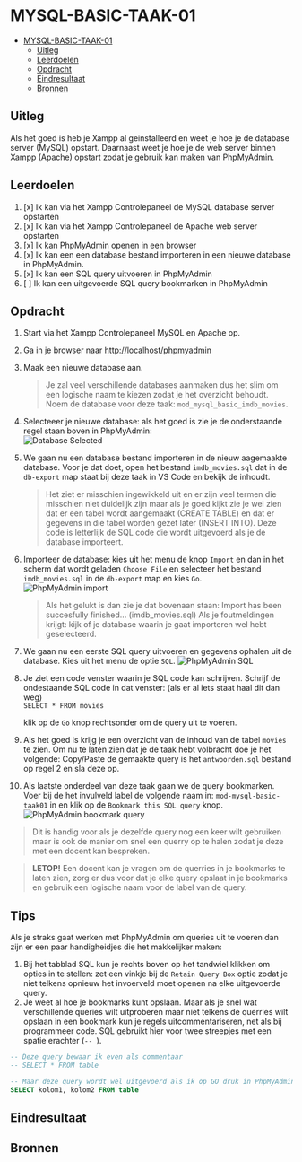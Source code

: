 # MYSQL-BASIC-TAAK-01

- [MYSQL-BASIC-TAAK-01](#mysql-basic-taak-01)
  - [Uitleg](#uitleg)
  - [Leerdoelen](#leerdoelen)
  - [Opdracht](#opdracht)
  - [Eindresultaat](#eindresultaat)
  - [Bronnen](#bronnen)

## Uitleg

Als het goed is heb je Xampp al geinstalleerd en weet je hoe je de database server (MySQL) opstart. Daarnaast weet je hoe je de web server binnen Xampp (Apache) opstart zodat je gebruik kan maken van PhpMyAdmin.

## Leerdoelen

1. [x] Ik kan via het Xampp Controlepaneel de MySQL database server opstarten
2. [x] Ik kan via het Xampp Controlepaneel de Apache web server opstarten
3. [x] Ik kan PhpMyAdmin openen in een browser
4. [x] Ik kan een een database bestand importeren in een nieuwe database in PhpMyAdmin.
5. [x] Ik kan een SQL query uitvoeren in PhpMyAdmin
6. [ ] Ik kan een uitgevoerde SQL query bookmarken in PhpMyAdmin

## Opdracht

1. Start via het Xampp Controlepaneel MySQL en Apache op.
2. Ga in je browser naar [http://localhost/phpmyadmin](http://localhost/phpmyadmin/)
3. Maak een nieuwe database aan.
   > Je zal veel verschillende databases aanmaken dus het slim om een logische naam te kiezen zodat je het overzicht behoudt. Noem de database voor deze taak: `mod_mysql_basic_imdb_movies`.  
4. Selecteeer je nieuwe database: als het goed is zie je de onderstaande regel staan boven in PhpMyAdmin:  
![Database Selected](https://github.com/ROC-van-Amsterdam-College-Amstelland/MYSQL-BASIC/blob/master/1-databases/taak01/img/db-selected.jpg)

5. We gaan nu een database bestand importeren in de nieuw aagemaakte database. Voor je dat doet, open het bestand `imdb_movies.sql` dat in de `db-export` map staat bij deze taak in VS Code en bekijk de inhoudt.
    > Het ziet er misschien ingewikkeld uit en er zijn veel termen die misschien niet duidelijk zijn maar als je goed kijkt zie je wel zien dat er een tabel wordt aangemaakt (CREATE TABLE) en dat er gegevens in die tabel worden gezet later (INSERT INTO). Deze code is letterlijk de SQL code die wordt uitgevoerd als je de database importeert.

6. Importeer de database: kies uit het menu de knop `Import` en dan in het scherm dat wordt geladen `Choose File` en selecteer het bestand `imdb_movies.sql` in de `db-export` map en kies `Go`.  
   ![PhpMyAdmin import](https://github.com/ROC-van-Amsterdam-College-Amstelland/MYSQL-BASIC/blob/master/1-databases/taak01/img/phpmyadmin-options-import.jpg)  

    > Als het gelukt is dan zie je dat bovenaan staan: Import has been succesfully finished... (imdb_movies.sql) Als je foutmeldingen krijgt: kijk of je database waarin je gaat importeren wel hebt geselecteerd.
7. We gaan nu een eerste SQL query uitvoeren en gegevens ophalen uit de database. Kies uit het menu de optie `SQL`.
![PhpMyAdmin SQL](https://github.com/ROC-van-Amsterdam-College-Amstelland/MYSQL-BASIC/blob/master/1-databases/taak01/img/phpmyadmin-options-sql.jpg)  

8. Je ziet een code venster waarin je SQL code kan schrijven. Schrijf de ondestaande SQL code in dat venster: (als er al iets staat haal dit dan weg)   
   ```SELECT * FROM movies ``` 

   klik op de `Go` knop rechtsonder om de query uit te voeren.

9. Als het goed is krijg je een overzicht van de inhoud van de tabel `movies` te zien. Om nu te laten zien dat je de taak hebt volbracht doe je het volgende:
    Copy/Paste de gemaakte query is het `antwoorden.sql` bestand op regel 2 en sla deze op. 
10.  Als laatste onderdeel van deze taak gaan we de query bookmarken.  
Voer bij de het invulveld label de volgende naam in: `mod-mysql-basic-taak01` in en klik op de `Bookmark this SQL query` knop.  
![PhpMyAdmin bookmark query](https://github.com/ROC-van-Amsterdam-College-Amstelland/MYSQL-BASIC/blob/master/1-databases/taak01/img/bookmark-query.jpg)  
> Dit is handig voor als je dezelfde query nog een keer wilt gebruiken maar is ook de manier om snel een querry op te halen zodat je deze met een docent kan bespreken.
    
> **LETOP!** Een docent kan je vragen om de querries in je bookmarks te laten zien, zorg er dus voor dat je elke query opslaat in je bookmarks en gebruik een logische naam voor de label van de query.


## Tips

Als je straks gaat werken met PhpMyAdmin om queries uit te voeren dan zijn er een paar handigheidjes die het makkelijker maken:  
1. Bij het tabblad SQL kun je rechts boven op het tandwiel klikken om opties in te stellen: zet een vinkje bij de `Retain Query Box` optie zodat je niet telkens opnieuw het invoerveld moet openen na elke uitgevoerde query.
2. Je weet al hoe je bookmarks kunt opslaan. Maar als je snel wat verschillende queries wilt uitproberen maar niet telkens de querries wilt opslaan in een bookmark kun je regels uitcommentariseren, net als bij programmeer code. SQL gebruikt hier voor twee streepjes met een spatie erachter (`-- `).
```SQL
-- Deze query bewaar ik even als commentaar 
-- SELECT * FROM table

-- Maar deze query wordt wel uitgevoerd als ik op GO druk in PhpMyAdmin
SELECT kolom1, kolom2 FROM table
```

## Eindresultaat

## Bronnen

